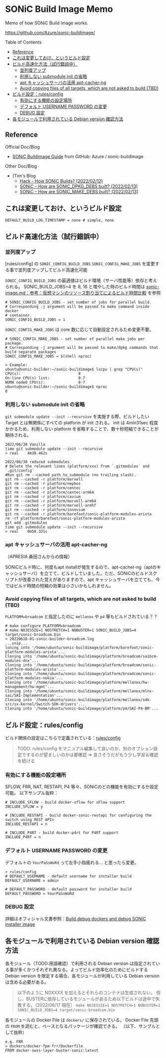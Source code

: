 # SONiC Build Image Memo

Memo of how SONiC Build Image works.

https://github.com/Azure/sonic-buildimage/

Table of Contents
- [Reference](#reference)
- [これは変更しておけ、というビルド設定](#これは変更しておけというビルド設定)
- [ビルド高速化方法（試行錯誤中）](#ビルド高速化方法試行錯誤中)
  - [並列度アップ](#並列度アップ)
  - [利用しない submodule init の省略](#利用しない-submodule-init-の省略)
  - [apt キャッシュサーバの活用 apt-cacher-ng](#apt-キャッシュサーバの活用-apt-cacher-ng)
  - [Avoid copying files of all targets, which are not asked to build (TBD)](#avoid-copying-files-of-all-targets-which-are-not-asked-to-build-tbd)
- [ビルド設定：rules/config](#ビルド設定rulesconfig)
  - [有効にする機能の設定場所](#有効にする機能の設定場所)
  - [デフォルト USERNAME PASSWORD の変更](#デフォルト-username-password-の変更)
  - [DEBUG 設定](#debug-設定)
- [各モジュールで利用されている Debian version 確認方法](#各モジュールで利用されている-debian-version-確認方法)


## Reference

Official Doc/Blog

- [SONiC Buildimage Guide](https://github.com/Azure/sonic-buildimage/blob/master/README.buildsystem.md) from GitHub: Azure / sonic-buildimage

Other Doc/Blog

- [Tim's Blog
  - [Hack - How SONiC Builds? (2022/02/12)](https://timmy00274672.wordpress.com/2020/02/12/hack-how-sonic-builds/)
  - [SONiC – How are SONIC_DPKG_DEBS built? (2022/02/13)](https://timmy00274672.wordpress.com/2020/02/13/sonic-how-are-sonic_dpkg_debs-built/)
  - [SONiC – How are SONIC_MAKE_DEBS built? (2022/02/13)](https://timmy00274672.wordpress.com/2020/02/13/sonic-how-are-sonic_make_debs-built/)


## これは変更しておけ、というビルド設定

```
DEFAULT_BUILD_LOG_TIMESTAMP = none # simple, none
```

## ビルド高速化方法（試行錯誤中）

### 並列度アップ

[rules/config] の `SONIC_CONFIG_BUILD_JOBS` `SONIC_CONFIG_MAKE_JOBS` を変更する事で並列度アップしてビルド高速化可能

`SONIC_CONFIG_BUILD_JOBS` の最適値はビルド環境（サーバ性能等）依存と考えられる。
SONIC_BUILD_JOBS=4 を 8, 16 と増やした時のビルド時間は [sonic-image.md：参考：仮想マシンのリソース割り当てによるビルド時間比較](sonic-image.md#cheat-sheet) を参照

```
# SONIC_CONFIG_BUILD_JOBS - set number of jobs for parallel build.
# Corresponding -j argument will be passed to make command inside docker
# container.
SONIC_CONFIG_BUILD_JOBS = 1
```

`SONIC_CONFIG_MAKE_JOBS` は core 数に応じて自動設定されるため変更不要。

```
# SONIC_CONFIG_MAKE_JOBS - set number of parallel make jobs per package.
# Corresponding -j argument will be passed to make/dpkg commands that build separate packages
SONIC_CONFIG_MAKE_JOBS = $(shell nproc)

> Example:
ubuntu@sonic-builder:~/sonic-buildimage$ lscpu | grep "CPU(s)"
CPU(s):                          8
On-line CPU(s) list:             0-7
NUMA node0 CPU(s):               0-7
ubuntu@sonic-builder:~/sonic-buildimage$ nproc
8
```

### 利用しない submodule init の省略

`git submodule update --init --recursive` を実施する際、ビルドしたい Target とは無関係にすべての platform が init される。
init は 4min31sec 程度かかるため、利用しない platform を省略することで、数十秒短縮できることが期待される。

```
2022/06/30 Vanilla
time git submodule update --init --recursive
> real    4m38.462s

2022/06/30 reduced submodules
# Delete the relevant lines (platform/xxx) from `.gitmodules` and `.git/config`
#Run git rm --cached path_to_submodule (no trailing slash).
git rm --cached -r platform/marvell
git rm --cached -r platform/nephos
git rm --cached -r platform/centec
git rm --cached -r platform/centec-arm64
git rm --cached -r platform/cavium
git rm --cached -r platform/marvell-arm64
git rm --cached -r platform/marvell-armhf
git rm --cached -r platform/innovium
git rm --cached -r platform/barefoot/sonic-platform-modules-arista
rm -rf platform/barefoot/sonic-platform-modules-arista
git add .gitmodules
time git submodule update --init --recursive
> real    0m58.321s
```

### apt キャッシュサーバの活用 apt-cacher-ng

（APRESIA 桑田さんからの情報）

SONiCビルド時に、何度もapt installが発生するので、apt-cacher-ng（aptのキャッシュサーバ）を立てて、ビルドしていました。ただ、SONiCのビルドスクリプトが改善された覚えがありますので、apt キャッシュサーバを立てても、今ではビルド時間の短縮の効果は小さいかもしれません。

### Avoid copying files of all targets, which are not asked to build (TBD)

`PLATFORM=broadcom` と指定したのに `mellanox` や `p4` 等もビルドされている？？

```
# make configure PLATFORM=broadcom
# make NOJESSIE=1 NOSTRETCH=1 NOBUSTER=1 SONIC_BUILD_JOBS=4 target/sonic-broadcom.bin
> 20220616-01-sonic-builder-broadcom.log
...snip...
loning into '/home/ubuntu/sonic-buildimage/platform/barefoot/sonic-platform-modules-arista'...
Cloning into '/home/ubuntu/sonic-buildimage/platform/broadcom/saibcm-modules-dnx'...
Cloning into '/home/ubuntu/sonic-buildimage/platform/broadcom/sonic-platform-modules-arista'...
Cloning into '/home/ubuntu/sonic-buildimage/platform/broadcom/sonic-platform-modules-nokia'...
Cloning into '/home/ubuntu/sonic-buildimage/platform/mellanox/hw-management/hw-mgmt'...
Cloning into '/home/ubuntu/sonic-buildimage/platform/mellanox/mlnx-sai/SAI-Implementation'...
Cloning into '/home/ubuntu/sonic-buildimage/platform/mellanox/sdk-src/sx-kernel/Switch-SDK-drivers'...
Cloning into '/home/ubuntu/sonic-buildimage/platform/p4/SAI-P4-BM'...
```

## ビルド設定：rules/config

ビルド関係の設定はこちらで定義されている：[rules/config](https://github.com/Azure/sonic-buildimage/blob/master/rules/config)

> TODO: rules/config をマニュアル編集して良いのか、別のオプション設定でするのが望ましいのかは要確認 => 良さそうだがもう少し学習＆確認を続ける

### 有効にする機能の設定場所

SFLOW, FRR, NAT, RESTAPI, P4 等々、SONiCのどの機能を有効にするか設定可能。
以下サンプル抜粋：

```
# INCLUDE_SFLOW - build docker-sflow for sFlow support
INCLUDE_SFLOW = y

# INCLUDE_RESTAPI - build docker-sonic-restapi for configuring the switch using REST APIs
INCLUDE_RESTAPI = n

# INCLUDE_P4RT - build docker-p4rt for P4RT support
INCLUDE_P4RT = n
```

### デフォルト USERNAME PASSWORD の変更

デフォルトの `YourPaSsWoRd` って左手小指疲れる... と思ったら変更。

```
> rules/config
# DEFAULT_USERNAME - default username for installer build
DEFAULT_USERNAME = admin

# DEFAULT_PASSWORD - default password for installer build
DEFAULT_PASSWORD = YourPaSsWoRd
```

### DEBUG 設定

詳細はオフィシャル文書参照：[Build debug dockers and debug SONiC installer image](https://github.com/Azure/sonic-buildimage/blob/master/README.buildsystem.md#build-debug-dockers-and-debug-sonic-installer-image)


## 各モジュールで利用されている Debian version 確認方法

各モジュール（TODO:用語確認）で利用される Debian version は指定されている事が多くかつそれぞれ異なる。よってビルド効率化のためにビルドする Debian version を限定する場合、各モジュールが利用している Debian version は含める必要がある。

> 以下のように NOXXXX を加えるとそれらのコンテナは生成されない。
> 但し、BUSTERに依存しているモジュールがあるため以下ビルドは途中で失敗する。（2022/06/17 現在）
> `make NOJESSIE=1 NOSTRETCH=1 NOBUSTER=1 SONIC_BUILD_JOBS=4 target/sonic-broadcom.bin`

各モジュールの Docker File は `dockers/` に保存されている。
Docker File 先頭の `FROM` を読むと、ベースとなるパッケージが確認できる。
（以下、サンプルとして抜粋）

```
e.g. FRR
> dockers/docker-fpm-frr/Dockerfile
FROM docker-swss-layer-buster-sonic:latest
```